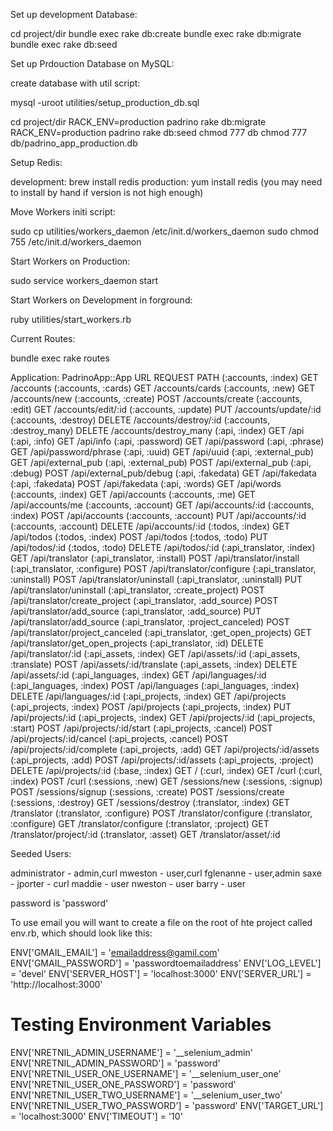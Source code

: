 Set up development Database:

cd project/dir
bundle exec rake db:create
bundle exec rake db:migrate
bundle exec rake db:seed



Set up Prdouction Database on MySQL:

create database with util script:

mysql -uroot utilities/setup_production_db.sql

cd project/dir
RACK_ENV=production padrino rake db:migrate
RACK_ENV=production padrino rake db:seed
chmod 777 db
chmod 777 db/padrino_app_production.db



Setup Redis:

development: brew install redis
production: yum install redis (you may need to install by hand if version is not high enough)


Move Workers initi script:

sudo cp utilities/workers_daemon /etc/init.d/workers_daemon
sudo chmod 755 /etc/init.d/workers_daemon


Start Workers on Production:

sudo service workers_daemon start


Start Workers on Development in forground:

ruby utilities/start_workers.rb


Current Routes:

bundle exec rake routes

Application: PadrinoApp::App
    URL                                      REQUEST  PATH
    (:accounts, :index)                        GET    /accounts
    (:accounts, :cards)                        GET    /accounts/cards
    (:accounts, :new)                          GET    /accounts/new
    (:accounts, :create)                      POST    /accounts/create
    (:accounts, :edit)                         GET    /accounts/edit/:id
    (:accounts, :update)                       PUT    /accounts/update/:id
    (:accounts, :destroy)                    DELETE   /accounts/destroy/:id
    (:accounts, :destroy_many)               DELETE   /accounts/destroy_many
    (:api, :index)                             GET    /api
    (:api, :info)                              GET    /api/info
    (:api, :password)                          GET    /api/password
    (:api, :phrase)                            GET    /api/password/phrase
    (:api, :uuid)                              GET    /api/uuid
    (:api, :external_pub)                      GET    /api/external_pub
    (:api, :external_pub)                     POST    /api/external_pub
    (:api, :debug)                            POST    /api/external_pub/debug
    (:api, :fakedata)                          GET    /api/fakedata
    (:api, :fakedata)                         POST    /api/fakedata
    (:api, :words)                             GET    /api/words
    (:accounts, :index)                        GET    /api/accounts
    (:accounts, :me)                           GET    /api/accounts/me
    (:accounts, :account)                      GET    /api/accounts/:id
    (:accounts, :index)                       POST    /api/accounts
    (:accounts, :account)                      PUT    /api/accounts/:id
    (:accounts, :account)                    DELETE   /api/accounts/:id
    (:todos, :index)                           GET    /api/todos
    (:todos, :index)                          POST    /api/todos
    (:todos, :todo)                            PUT    /api/todos/:id
    (:todos, :todo)                          DELETE   /api/todos/:id
    (:api_translator, :index)                  GET    /api/translator
    (:api_translator, :install)               POST    /api/translator/install
    (:api_translator, :configure)             POST    /api/translator/configure
    (:api_translator, :uninstall)             POST    /api/translator/uninstall
    (:api_translator, :uninstall)              PUT    /api/translator/uninstall
    (:api_translator, :create_project)        POST    /api/translator/create_project
    (:api_translator, :add_source)            POST    /api/translator/add_source
    (:api_translator, :add_source)             PUT    /api/translator/add_source
    (:api_translator, :project_canceled)      POST    /api/translator/project_canceled
    (:api_translator, :get_open_projects)      GET    /api/translator/get_open_projects
    (:api_translator, :id)                   DELETE   /api/translator/:id
    (:api_assets, :index)                      GET    /api/assets/:id
    (:api_assets, :translate)                 POST    /api/assets/:id/translate
    (:api_assets, :index)                    DELETE   /api/assets/:id
    (:api_languages, :index)                   GET    /api/languages/:id
    (:api_languages, :index)                  POST    /api/languages
    (:api_languages, :index)                 DELETE   /api/languages/:id
    (:api_projects, :index)                    GET    /api/projects
    (:api_projects, :index)                   POST    /api/projects
    (:api_projects, :index)                    PUT    /api/projects/:id
    (:api_projects, :index)                    GET    /api/projects/:id
    (:api_projects, :start)                   POST    /api/projects/:id/start
    (:api_projects, :cancel)                  POST    /api/projects/:id/cancel
    (:api_projects, :cancel)                  POST    /api/projects/:id/complete
    (:api_projects, :add)                      GET    /api/projects/:id/assets
    (:api_projects, :add)                     POST    /api/projects/:id/assets
    (:api_projects, :project)                DELETE   /api/projects/:id
    (:base, :index)                            GET    /
    (:curl, :index)                            GET    /curl
    (:curl, :index)                           POST    /curl
    (:sessions, :new)                          GET    /sessions/new
    (:sessions, :signup)                      POST    /sessions/signup
    (:sessions, :create)                      POST    /sessions/create
    (:sessions, :destroy)                      GET    /sessions/destroy
    (:translator, :index)                      GET    /translator
    (:translator, :configure)                 POST    /translator/configure
    (:translator, :configure)                  GET    /translator/configure
    (:translator, :project)                    GET    /translator/project/:id
    (:translator, :asset)                      GET    /translator/asset/:id


Seeded Users:

administrator - admin,curl
mweston - user,curl
fglenanne - user,admin
saxe - 
jporter - curl
maddie - user
nweston - user
barry - user

password is 'password'

To use email you will want to create a file on the root of hte project called env.rb, which should look like this:

ENV['GMAIL_EMAIL'] = 'emailaddress@gamil.com'
ENV['GMAIL_PASSWORD'] = 'passwordtoemailaddress'
ENV['LOG_LEVEL'] = 'devel'
ENV['SERVER_HOST'] = 'localhost:3000'
ENV['SERVER_URL'] = 'http://localhost:3000'

# Testing Environment Variables
ENV['NRETNIL_ADMIN_USERNAME'] = '__selenium_admin'
ENV['NRETNIL_ADMIN_PASSWORD'] = 'password'
ENV['NRETNIL_USER_ONE_USERNAME'] = '__selenium_user_one'
ENV['NRETNIL_USER_ONE_PASSWORD'] = 'password'
ENV['NRETNIL_USER_TWO_USERNAME'] = '__selenium_user_two'
ENV['NRETNIL_USER_TWO_PASSWORD'] = 'password'
ENV['TARGET_URL'] = 'localhost:3000'
ENV['TIMEOUT'] = '10'

